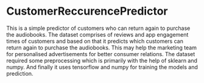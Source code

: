 # CustomerReccurencePredictor
This is a simple predictor of customers who can return again to purchase the audiobooks. The dataset comprises of reviews and app engagement times of customers and based on that it predicts which customers can return again to purchase the audiobooks. This may help the marketing team for personalised advertisements for better consumer relations.
The dataset required some preprocessing which is primarily with the help of sklearn and numpy.
And finally it uses tensorflow and numpy for training the models and prediction.
